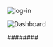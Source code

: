 
![log-in](./image/login.png)

![Dashboard](./image/Screenshot%202024-07-24%20at%2004.12.37.png)

########


